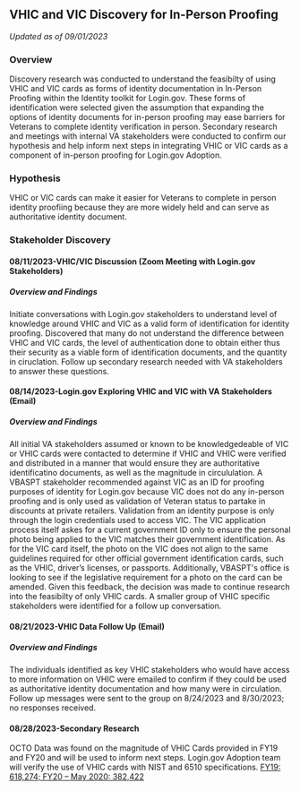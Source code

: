 ## VHIC and VIC Discovery for In-Person Proofing

*Updated as of 09/01/2023*

### Overview
Discovery research was conducted to understand the feasibilty of using VHIC and VIC cards as forms of identity documentation in In-Person Proofing within the Identity toolkit for Login.gov. These forms of identification were selected given the assumption that expanding the options of identity documents for in-person proofing may ease barriers for Veterans to complete identity verification in person. Secondary research and meetings with internal VA stakeholders were conducted to confirm our hypothesis and help inform next steps in integrating VHIC or VIC cards as a component of in-person proofing for Login.gov Adoption. 

### Hypothesis  

VHIC or VIC cards can make it easier for Veterans to complete in person identity proofiing because they are more widely held and can serve as authoritative identity document. 

### Stakeholder Discovery

#### 08/11/2023-VHIC/VIC Discussion (Zoom Meeting with Login.gov Stakeholders)  

##### Overview and Findings
Initiate conversations with Login.gov stakeholders to understand level of knowledge around VHIC and VIC as a valid form of identification for identity proofing. Discovered that many do not understand the difference between VHIC and VIC cards, the level of authentication done to obtain either thus their security as a viable form of identification documents, and the quantity in ciruclation. Follow up secondary research needed with VA stakeholders to answer these questions.

#### 08/14/2023-Login.gov Exploring VHIC and VIC with VA Stakeholders (Email)

##### Overview and Findings
All initial VA stakeholders assumed or known to be knowledgedeable of VIC or VHIC cards were contacted to determine if VHIC and VHIC were verified and distributed in a manner that would ensure they are authoritative identificatino documents, as well as the magnitude in circululation. A VBASPT stakeholder recommended against VIC as an ID for proofing purposes of identity for Login.gov because VIC does not do any in-person proofing and is only used as validation of Veteran status to partake in discounts at private retailers. Validation from an identity purpose is only through the login credentials used to access VIC. The VIC application process itself askes for a current government ID only to ensure the personal photo being applied to the VIC matches their government identification. As for the VIC card itself, the photo on the VIC does not align to the same guidelines required for other official government identification cards, such as the VHIC, driver’s licenses, or passports. Additionally, VBASPT's office is looking to see if the legislative requirement for a photo on the card can be amended. Given this feedback, the decision was made to continue research into the feasibilty of only VHIC cards. A smaller group of VHIC specific stakeholders were identified for a follow up conversation. 

#### 08/21/2023-VHIC Data Follow Up (Email)

##### Overview and Findings
The individuals identified as key VHIC stakeholders who would have access to more information on VHIC were emailed to confirm if they could be used as authoritative identity documentation and how many were in circulation. Follow up messages were sent to the group on 8/24/2023 and 8/30/2023; no responses received. 

#### 08/28/2023-Secondary Research 
OCTO Data was found on the magnitude of VHIC Cards provided in FY19 and FY20 and will be used to inform next steps. Login.gov Adoption team will verify the use of VHIC cards with NIST and 6510 specifications. 
[FY19: 618,274; FY20 – May 2020: 382,422](https://github.com/department-of-veterans-affairs/digital-experience-products/issues/2)
